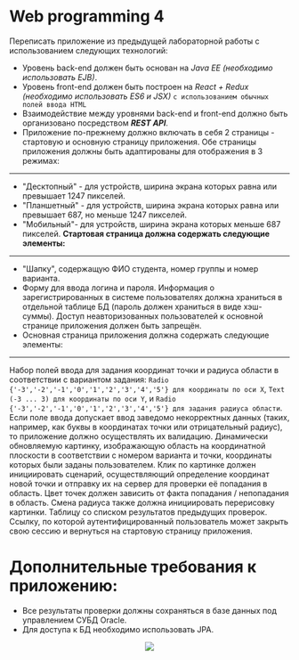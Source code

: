 # Web programming 4

Переписать приложение из предыдущей лабораторной работы с использованием следующих технологий:

* Уровень back-end должен быть основан на _Java EE (необходимо использовать EJB)_.
* Уровень front-end должен быть построен на _React + Redux (необходимо использовать ES6 и JSX)_ `с использованием обычных полей ввода HTML`
* Взаимодействие между уровнями back-end и front-end должно быть организовано посредством ***REST API***.
* Приложение по-прежнему должно включать в себя 2 страницы - стартовую и основную страницу приложения. Обе страницы приложения должны быть адаптированы для отображения в 3 режимах:

***

* "Десктопный" - для устройств, ширина экрана которых равна или превышает 1247 пикселей.
* "Планшетный" - для устройств, ширина экрана которых равна или превышает 687, но меньше 1247 пикселей.
* "Мобильный"- для устройств, ширина экрана которых меньше 687 пикселей.
**Стартовая страница должна содержать следующие элементы:**

***
* "Шапку", содержащую ФИО студента, номер группы и номер варианта.
* Форму для ввода логина и пароля. Информация о зарегистрированных в системе пользователях должна храниться в отдельной таблице БД (пароль должен храниться в виде хэш-суммы). Доступ неавторизованных пользователей к основной странице приложения должен быть запрещён.
* Основная страница приложения должна содержать следующие элементы:
***
Набор полей ввода для задания координат точки и радиуса области в соответствии с вариантом задания: `Radio {'-3','-2','-1','0','1','2','3','4','5'} для координаты по оси X`, `Text (-3 ... 3) для координаты по оси Y`, и `Radio {'-3','-2','-1','0','1','2','3','4','5'} для задания радиуса области`. Если поле ввода допускает ввод заведомо некорректных данных (таких, например, как буквы в координатах точки или отрицательный радиус), то приложение должно осуществлять их валидацию.
Динамически обновляемую картинку, изображающую область на координатной плоскости в соответствии с номером варианта и точки, координаты которых были заданы пользователем. Клик по картинке должен инициировать сценарий, осуществляющий определение координат новой точки и отправку их на сервер для проверки её попадания в область. Цвет точек должен зависить от факта попадания / непопадания в область. Смена радиуса также должна инициировать перерисовку картинки.
Таблицу со списком результатов предыдущих проверок.
Ссылку, по которой аутентифицированный пользователь может закрыть свою сессию и вернуться на стартовую страницу приложения.
# Дополнительные требования к приложению:

* Все результаты проверки должны сохраняться в базе данных под управлением СУБД Oracle.
* Для доступа к БД необходимо использовать JPA.

<p align="center">
  <img src="https://sun9-55.userapi.com/impg/9lJazLDA4K6B8tGrvUAHc0EN6IvbVcxXUISHqw/0ZM46V1d434.jpg?size=231x232&quality=96&proxy=1&sign=c652a44c43bd29496718aeebf84021e2&type=album">
</p>
